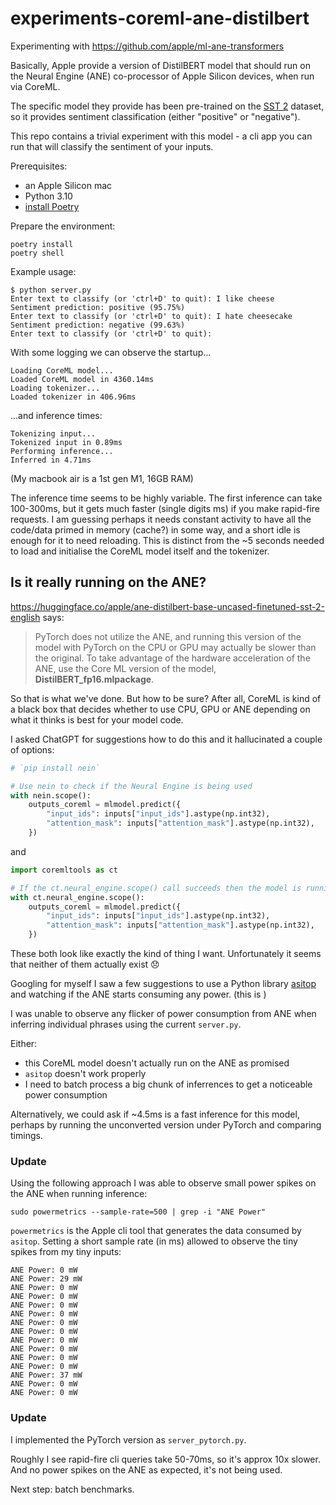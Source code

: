 # experiments-coreml-ane-distilbert

Experimenting with https://github.com/apple/ml-ane-transformers

Basically, Apple provide a version of DistilBERT model that should run on the Neural Engine (ANE) co-processor of Apple Silicon devices, when run via CoreML.

The specific model they provide has been pre-trained on the [SST 2](https://huggingface.co/datasets/sst2) dataset, so it provides sentiment classification (either "positive" or "negative").

This repo contains a trivial experiment with this model - a cli app you can run that will classify the sentiment of your inputs.

Prerequisites:

- an Apple Silicon mac
- Python 3.10
- [install Poetry](https://python-poetry.org/docs/#installation)

Prepare the environment:

```
poetry install
poetry shell
```

Example usage:

```
$ python server.py
Enter text to classify (or 'ctrl+D' to quit): I like cheese
Sentiment prediction: positive (95.75%)
Enter text to classify (or 'ctrl+D' to quit): I hate cheesecake
Sentiment prediction: negative (99.63%)
Enter text to classify (or 'ctrl+D' to quit):
```

With some logging we can observe the startup...

```
Loading CoreML model...
Loaded CoreML model in 4360.14ms
Loading tokenizer...
Loaded tokenizer in 406.96ms
```

...and inference times:

```
Tokenizing input...
Tokenized input in 0.89ms
Performing inference...
Inferred in 4.71ms
```

(My macbook air is a 1st gen M1, 16GB RAM)

The inference time seems to be highly variable. The first inference can take 100-300ms, but it gets much faster (single digits ms) if you make rapid-fire requests.  I am guessing perhaps it needs constant activity to have all the code/data primed in memory (cache?) in some way, and a short idle is enough for it to need reloading.  This is distinct from the ~5 seconds needed to load and initialise the CoreML model itself and the tokenizer.

## Is it really running on the ANE?

https://huggingface.co/apple/ane-distilbert-base-uncased-finetuned-sst-2-english says:

> PyTorch does not utilize the ANE, and running this version of the model with PyTorch on the CPU or GPU may actually be slower than the original. To take advantage of the hardware acceleration of the ANE, use the Core ML version of the model, **DistilBERT_fp16.mlpackage**.

So that is what we've done. But how to be sure?  After all, CoreML is kind of a black box that decides whether to use CPU, GPU or ANE depending on what it thinks is best for your model code.

I asked ChatGPT for suggestions how to do this and it hallucinated a couple of options:

```python
# `pip install nein`

# Use nein to check if the Neural Engine is being used
with nein.scope():
    outputs_coreml = mlmodel.predict({
        "input_ids": inputs["input_ids"].astype(np.int32),
        "attention_mask": inputs["attention_mask"].astype(np.int32),
    })
```

and

```python
import coremltools as ct

# If the ct.neural_engine.scope() call succeeds then the model is running on Neural Engine
with ct.neural_engine.scope():
    outputs_coreml = mlmodel.predict({
        "input_ids": inputs["input_ids"].astype(np.int32),
        "attention_mask": inputs["attention_mask"].astype(np.int32),
    })
```

These both look like exactly the kind of thing I want. Unfortunately it seems that neither of them actually exist 😞

Googling for myself I saw a few suggestions to use a Python library [asitop](https://github.com/tlkh/asitop) and watching if the ANE starts consuming any power. (this is )

I was unable to observe any flicker of power consumption from ANE when inferring individual phrases using the current `server.py`.

Either:

- this CoreML model doesn't actually run on the ANE as promised
- `asitop` doesn't work properly
- I need to batch process a big chunk of inferrences to get a noticeable power consumption

Alternatively, we could ask if ~4.5ms is a fast inference for this model, perhaps by running the unconverted version under PyTorch and comparing timings.

### Update

Using the following approach I was able to observe small power spikes on the ANE when running inference:

```
sudo powermetrics --sample-rate=500 | grep -i "ANE Power"
```

`powermetrics` is the Apple cli tool that generates the data consumed by `asitop`. Setting a short sample rate (in ms) allowed to observe the tiny spikes from my tiny inputs:

```
ANE Power: 0 mW
ANE Power: 29 mW
ANE Power: 0 mW
ANE Power: 0 mW
ANE Power: 0 mW
ANE Power: 0 mW
ANE Power: 0 mW
ANE Power: 0 mW
ANE Power: 0 mW
ANE Power: 0 mW
ANE Power: 0 mW
ANE Power: 0 mW
ANE Power: 37 mW
ANE Power: 0 mW
ANE Power: 0 mW
```

### Update

I implemented the PyTorch version as `server_pytorch.py`.

Roughly I see rapid-fire cli queries take 50-70ms, so it's approx 10x slower. And no power spikes on the ANE as expected, it's not being used.

Next step: batch benchmarks.
